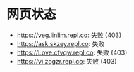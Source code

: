 # 网页状态
- https://veg.linlim.repl.co: 失败 (403)
- https://ask.skzey.repl.co: 失败
- https://Love.cfvqw.repl.co: 失败 (403)
- https://vi.zogzr.repl.co: 失败 (403)
